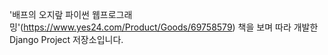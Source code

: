 '배프의 오지랖 파이썬 웹프로그래밍'(https://www.yes24.com/Product/Goods/69758579) 책을 보며 따라 개발한 Django Project 저장소입니다.
